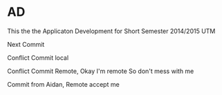 # AD
This the the Applicaton Development for Short Semester 2014/2015 UTM

Next Commit

Conflict Commit local

Conflict Commit Remote, Okay I'm remote
So don't mess with me

Commit from Aidan, Remote accept me
